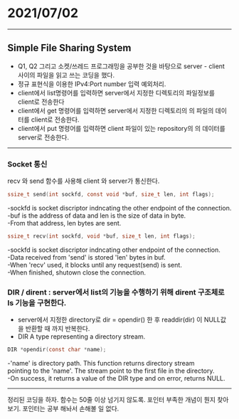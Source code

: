 # 2021/07/02
---
## Simple File Sharing System
- Q1, Q2 그리고 소켓/쓰레드 프로그래밍을 공부한 것을 바탕으로 server - client 사이의 파일을 읽고 쓰는 코딩을 했다.
- 정규 표현식을 이용한 IPv4:Port number 입력 예외처리.
- client에서 list명령어를 입력하면 server에서 지정한 디렉토리의 파일정보를 client로 전송한다
- client에서 get <file name> 명령어를 입력하면 server에서 지정한 디렉토리의 <file name>의 파일의 데이터를 client로 전송한다.
- client에서 put <file name> 명령어를 입력하면 client 파일이 있는 repository의 <file name>의 데이터를 server로 전송한다. 
---
### Socket 통신
 recv 와 send 함수를 사용해 client 와 server가 통신한다.
 ~~~c
 ssize_t send(int sockfd, const void *buf, size_t len, int flags);
 ~~~
 -sockfd is socket discriptor indncating the other endpoint of the connection.  
 -buf is the address of data and len is the size of data in byte.  
 -From that address, len bytes are sent.  
 
 ~~~c
 ssize_t recv(int sockfd, void *buf, size_t len, int flags);
 ~~~
 -sockfd is socket discriptor indncating other endpoint of the connection.   
 -Data received from 'send' is stored 'len' bytes in buf.  
 -When 'recv' used, it blocks until any request(send) is sent.  
 -When finished, shutown close the connection.  
### DIR / dirent : server에서 list의 기능을 수행하기 위해 dirent 구조체로 ls 기능을 구현한다. 
 
- server에서 지정한 directory로 dir = opendir() 한 후 readdir(dir) 이 NULL값을 반환할 때 까지 반복한다.  
-  DIR
A type representing a directory stream. 
~~~c
DIR *opendir(const char *name);
~~~
-'name' is directory path. This function returns directory stream   
pointing to the 'name'. The stream point to the first file in the directory.  
-On success, it returns a value of the DIR type and on error, returns NULL.  

---
 정리된 코딩을 하자.
 함수는 50줄 이상 넘기지 않도록.
 포인터 부족한 개념이 뭔지 찾아보기. 
 포인터는 공부 해놔서 손해볼 일 없다.
 
 
